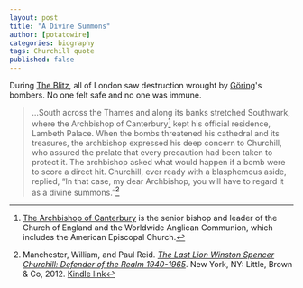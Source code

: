 ```yaml
---
layout: post
title: "A Divine Summons"
author: [potatowire]
categories: biography 
tags: Churchill quote 
published: false
---
```


During [The Blitz][2], all of London saw destruction wrought by [Göring][3]'s bombers. No one felt safe and no one was immune.

> ...South across the Thames and along its banks stretched Southwark, where the Archbishop of Canterbury[^1] kept his official residence, Lambeth Palace. When the bombs threatened his cathedral and its treasures, the archbishop expressed his deep concern to Churchill, who assured the prelate that every precaution had been taken to protect it. The archbishop asked what would happen if a bomb were to score a direct hit. Churchill, ever ready with a blasphemous aside, replied, “In that case, my dear Archbishop, you will have to regard it as a divine summons.”[^2]

[^1]:	[The Archbishop of Canterbury][4] is the senior bishop and leader of the Church of England and the Worldwide Anglican Communion, which includes the American Episcopal Church. 

[^2]:	Manchester, William, and Paul Reid. [*The Last Lion Winston Spencer Churchill: Defender of the Realm 1940-1965*][5]. New York, NY: Little, Brown & Co, 2012. [Kindle link][7]

[2]:	https://en.wikipedia.org/wiki/The_Blitz
[3]:	https://en.wikipedia.org/wiki/Hermann_G%C3%B6ring
[4]:	https://en.wikipedia.org/wiki/Archbishop_of_Canterbury
[5]:    https://www.amazon.com/dp/B0076DEPUK/?tag=potatowire-20
[7]:	http://a.co/1wAsjPx